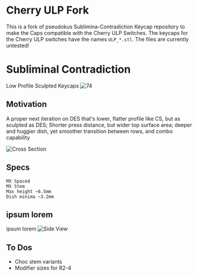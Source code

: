 # Cherry ULP Fork
This is a fork of pseudokus Sublimina-Contradiction Keycap repository to make the Caps compatible with the Cherry ULP Switches.
The keycaps for the Cherry ULP switches have the names `ULP_*.stl`.
The files are currently untested!

# Subliminal Contradiction
Low Profile Sculpted Keycaps
![74](./Photo/1.jpg)

## Motivation
A proper next iteration on DES that's lower, flatter profile like CS, but as sculpted as DES; Shorter press distance, but wider top surface area; deeper and huggier dish, yet smoother transition between rows, and combo capability

![Cross Section](./Photo/Cross_Section.png)

## Specs
	MX Spaced
	MX Stem
	Max height ~6.5mm
	Dish minima ~3.2mm

## ipsum lorem
ipsum lorem
![Side View](./Photo/2.jpg)

## To Dos
- Choc stem variants
- Modifier sizes for R2-4
